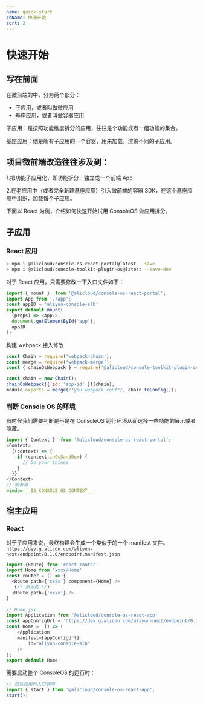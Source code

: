 ```yaml
---
name: quick-start
zhName: 快速开始
sort: 2
---
```

# 快速开始

## 写在前面

在微前端的中，分为两个部分：

* 子应用，或者叫做微应用
* 基座应用，或者叫做容器应用

子应用：是按照功能维度拆分的应用，往往是个功能或者一组功能的集合。

基座应用：他是所有子应用的一个容器，用来加载，渲染不同的子应用。

## 项目微前端改造往往涉及到：

1.把功能子应用化，即功能拆分，独立成一个前端 App

2.在老应用中（或者完全新建基座应用）引入微前端的容器 SDK，在这个基座应用中组织，加载每个子应用。

下面以 React 为例，介绍如何快速开始试用 ConsoleOS 做应用拆分。

## 子应用

### React 应用

```bash
> npm i @alicloud/console-os-react-portal@latest --save
> npm i @alicloud/console-toolkit-plugin-os@latest --save-dev
```

对于 React 应用，只需要修改一下入口文件如下：

```javascript
import { mount }  from '@alicloud/console-os-react-portal';
import App from './app';
const appID = 'aliyun-console-slb'
export default mount(
  (props) => <App/>,
  document.getElementById('app'),
  appID
);
```

构建 webpack 接入修改

```javascript
const Chain = require('webpack-chain');
const merge = require('webpack-merge');
const { chainOsWebpack } = require('@alicloud/console-toolkit-plugin-os')

const chain = new Chain();
chainOsWebpack({ id: 'app-id' })(chain);
module.exports = merge(/*you webpack conf*/, chain.toConfig());
```

### 判断 Console OS 的环境

有时候我们需要判断是不是在 ConsoleOS 运行环境从而选择一些功能的展示或者隐藏。

```javascript
import { Context }  from '@alicloud/console-os-react-portal';
<Context>
  {(context) => {
    if (context.inOsSandBox) {
      // Do your things
    }
  }}
</Context>
// 或者用
window.__IS_CONSOLE_OS_CONTEXT__
```

## 宿主应用

### React
对于子应用来说，最终构建会生成一个类似于的一个 manifest 文件。 ```https://dev.g.alicdn.com/aliyun-next/endpoint/0.1.0/endpoint.manifest.json```

```javascript
import {Route} from 'react-router'
import Home from 'xxxx/Home'
const router = () => {
  <Route path={'xxxx'} component={Home} />
   {/* 原本的 */}
  <Route path={'xxxx'} />
}
 
// Home.jsx
import Application from '@alicloud/console-os-react-app'
const appConfigUrl = 'https://dev.g.alicdn.com/aliyun-next/endpoint/0.1.0/endpoint.manifest.json';
const Home =  () => (
    <Application
    manifest={appConfigUrl}
        id="aliyun-console-slb"
    />
);
export default Home;
```

需要启动整个 ConsoleOS 的运行时：

```javascript
// 然后应用的入口调用
import { start } from '@alicloud/console-os-react-app';
start();
```